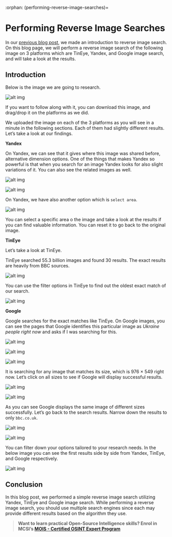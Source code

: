 :orphan:
(performing-reverse-image-searches)=

# Performing Reverse Image Searches

In our [previous blog post](top-5-reverse-image-search-tools), we made an introduction to reverse image search. On this blog page, we will perform a reverse image search of the following image on 3 platforms which are TinEye, Yandex, and Google image search, and will take a look at the results.

## Introduction

Below is the image we are going to research.

![alt img](images/reverse-image-search-65.png)

If you want to follow along with it, you can download this image, and drag/drop it on the platforms as we did.

We uploaded the image on each of the 3 platforms as you will see in a minute in the following sections. Each of them had slightly different results. Let’s take a look at our findings.

**Yandex**

On Yandex, we can see that it gives where this image was shared before, alternative dimension options. One of the things that makes Yandex so powerful is that when you search for an image Yandex looks for also slight variations of it. You can also see the related images as well.

![alt img](images/reverse-image-search-79.png)

![alt img](images/reverse-image-search-70.png)

On Yandex, we have also another option which is `select area`.

![alt img](images/reverse-image-search-71.png)

You can select a specific area o the image and take a look at the results if you can find valuable information. You can reset it to go back to the original image.

**TinEye**

Let’s take a look at TinEye.

TinEye searched 55.3 billion images and found 30 results. The exact results are heavily from BBC sources.

![alt img](images/reverse-image-search-67.png)

You can use the filter options in TinEye to find out the oldest exact match of our search.

![alt img](images/reverse-image-search-78.png)

**Google**

Google searches for the exact matches like TinEye. On Google images, you can see the pages that Google identifies this particular image as _Ukraine people right now_ and asks if I was searching for this.

![alt img](images/reverse-image-search-73.png)

![alt img](images/reverse-image-search-68.png)

![alt img](images/reverse-image-search-72.png)

It is searching for any image that matches its size, which is 976 × 549 right now. Let’s click on all sizes to see if Google will display successful results.

![alt img](images/reverse-image-search-74.png)

![alt img](images/reverse-image-search-75.png)

As you can see Google displays the same image of different sizes successfully. Let’s go back to the search results. Narrow down the results to only `bbc.co.uk`.

![alt img](images/reverse-image-search-76.png)

![alt img](images/reverse-image-search-77.png)

You can filter down your options tailored to your research needs. In the below image you can see the first results side by side from Yandex, TinEye, and Google respectively.

![alt img](images/Group-3.png)

## Conclusion

In this blog post, we performed a simple reverse image search utilizing Yandex, TinEye and Google image search. While performing a reverse image search, you should use multiple search engines since each may provide different results based on the algorithm they use.

> **Want to learn practical Open-Source Intelligence skills? Enrol in MCSI’s [MOIS - Certified OSINT Expert Program](https://www.mosse-institute.com/certifications/mois-certified-osint-expert.html)**
